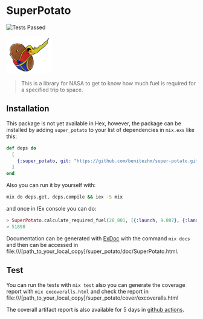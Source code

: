 # SuperPotato

![Tests Passed](https://github.com/benitezhm/super-potato/actions/workflows/elixir.yml/badge.svg)

<img src="https://github.com/benitezhm/super-potato/blob/master/logo.jpg?raw=true" width="120" height="100">

> This is a library for NASA to get to know how much fuel is required for a specified trip to space.

## Installation

This package is not yet available in Hex, however, the package can be installed
by adding `super_potato` to your list of dependencies in `mix.exs` like this:

```elixir
def deps do
  [
    {:super_potato, git: "https://github.com/benitezhm/super-potato.git", branch: "master"}
  ]
end
```

Also you can run it by yourself with:

```bash
mix do deps.get, deps.compile && iex -S mix
```

and once in IEx console you can do:

```elixir
> SuperPotato.calculate_required_fuel(28_801, [{:launch, 9.807}, {:land, 1.62}, {:launch, 1.62}, {:land, 9.807}])
> 51898
```

Documentation can be generated with [ExDoc](https://github.com/elixir-lang/ex_doc) with the command `mix docs` and then can be accessed in file:///[path_to_your_local_copy]/super_potato/doc/SuperPotato.html.

## Test

You can run the tests with `mix test` also you can generate the coverage report with `mix excoveralls.html` and check the report in file:///[path_to_your_local_copy]/super_potato/cover/excoveralls.html

The coverall artifact report is also available for 5 days in [github actions](https://github.com/benitezhm/super-potato/actions).